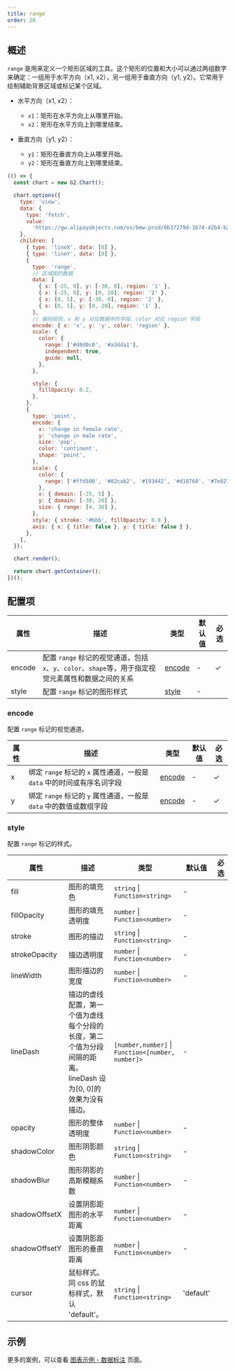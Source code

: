 ```yaml
---
title: range
order: 20
---
```


## 概述

`range` 是用来定义一个矩形区域的工具。这个矩形的位置和大小可以通过两组数字来确定：一组用于水平方向（x1, x2），另一组用于垂直方向（y1, y2）。它常用于绘制辅助背景区域或标记某个区域。

- 水平方向（x1, x2）：

  - `x1`：矩形在水平方向上从哪里开始。
  - `x2`：矩形在水平方向上到哪里结束。

- 垂直方向（y1, y2）：

  - `y1`：矩形在垂直方向上从哪里开始。
  - `y2`：矩形在垂直方向上到哪里结束。

```js | ob
(() => {
  const chart = new G2.Chart();

  chart.options({
    type: 'view',
    data: {
      type: 'fetch',
      value:
        'https://gw.alipayobjects.com/os/bmw-prod/0b37279d-1674-42b4-b285-29683747ad9a.json',
    },
    children: [
      { type: 'lineX', data: [0] },
      { type: 'lineY', data: [0] },
      {
        type: 'range',
        // 区域图的数据
        data: [
          { x: [-25, 0], y: [-30, 0], region: '1' },
          { x: [-25, 0], y: [0, 20], region: '2' },
          { x: [0, 5], y: [-30, 0], region: '2' },
          { x: [0, 5], y: [0, 20], region: '1' },
        ],
        // 编码规则，x 和 y 对应数据中的字段，color 对应 region 字段
        encode: { x: 'x', y: 'y', color: 'region' },
        scale: {
          color: {
            range: ['#d8d0c0', '#a3dda1'],
            independent: true,
            guide: null,
          },
        },

        style: {
          fillOpacity: 0.2,
        },
      },
      {
        type: 'point',
        encode: {
          x: 'change in female rate',
          y: 'change in male rate',
          size: 'pop',
          color: 'continent',
          shape: 'point',
        },
        scale: {
          color: {
            range: ['#ffd500', '#82cab2', '#193442', '#d18768', '#7e827a'],
          },
          x: { domain: [-25, 5] },
          y: { domain: [-30, 20] },
          size: { range: [4, 30] },
        },
        style: { stroke: '#bbb', fillOpacity: 0.8 },
        axis: { x: { title: false }, y: { title: false } },
      },
    ],
  });

  chart.render();

  return chart.getContainer();
})();
```

## 配置项

| 属性   | 描述                                                                                                | 类型              | 默认值 | 必选 |
| ------ | --------------------------------------------------------------------------------------------------- | ----------------- | ------ | ---- |
| encode | 配置 `range` 标记的视觉通道，包括`x`、`y`、`color`、`shape`等，用于指定视觉元素属性和数据之间的关系 | [encode](#encode) | -      | ✓    |
| style  | 配置 `range` 标记的图形样式                                                                         | [style](#style)   | -      |      |

### encode

配置 `range` 标记的视觉通道。

| 属性 | 描述                                                                   | 类型                          | 默认值 | 必选 |
| ---- | ---------------------------------------------------------------------- | ----------------------------- | ------ | ---- |
| x    | 绑定 `range` 标记的 `x` 属性通道，一般是 `data` 中的时间或有序名词字段 | [encode](/manual/core/encode) | -      | ✓    |
| y    | 绑定 `range` 标记的 `y` 属性通道，一般是 `data` 中的数值或数组字段     | [encode](/manual/core/encode) | -      | ✓    |

### style

配置 `range` 标记的样式。

| 属性          | 描述                                                                                                          | 类型                                              | 默认值    | 必选 |
| ------------- | ------------------------------------------------------------------------------------------------------------- | ------------------------------------------------- | --------- | ---- |
| fill          | 图形的填充色                                                                                                  | `string` \| `Function<string>`                    | -         |      |
| fillOpacity   | 图形的填充透明度                                                                                              | `number` \| `Function<number>`                    | -         |      |
| stroke        | 图形的描边                                                                                                    | `string` \| `Function<string>`                    | -         |      |
| strokeOpacity | 描边透明度                                                                                                    | `number` \| `Function<number>`                    | -         |      |
| lineWidth     | 图形描边的宽度                                                                                                | `number` \| `Function<number>`                    | -         |      |
| lineDash      | 描边的虚线配置，第一个值为虚线每个分段的长度，第二个值为分段间隔的距离。lineDash 设为[0, 0]的效果为没有描边。 | `[number,number]` \| `Function<[number, number]>` | -         |      |
| opacity       | 图形的整体透明度                                                                                              | `number` \| `Function<number>`                    | -         |      |
| shadowColor   | 图形阴影颜色                                                                                                  | `string` \| `Function<string>`                    | -         |      |
| shadowBlur    | 图形阴影的高斯模糊系数                                                                                        | `number` \| `Function<number>`                    | -         |      |
| shadowOffsetX | 设置阴影距图形的水平距离                                                                                      | `number` \| `Function<number>`                    | -         |      |
| shadowOffsetY | 设置阴影距图形的垂直距离                                                                                      | `number` \| `Function<number>`                    | -         |      |
| cursor        | 鼠标样式。同 css 的鼠标样式，默认 'default'。                                                                 | `string` \| `Function<string>`                    | 'default' |      |

## 示例

更多的案例，可以查看 [图表示例 - 数据标注](/examples#annotation-range) 页面。
